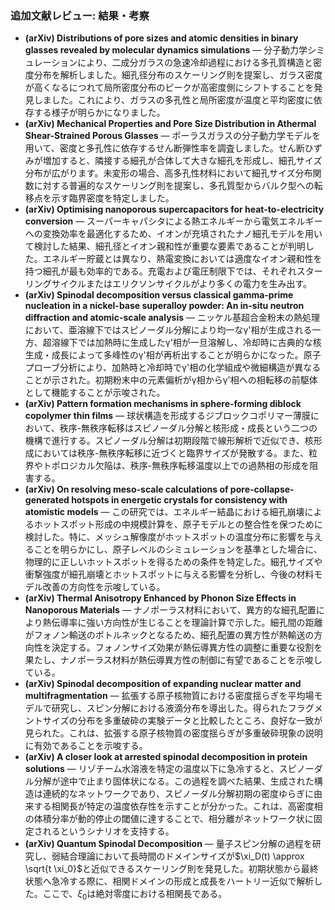 ### 追加文献レビュー: 結果・考察
- **(arXiv) Distributions of pore sizes and atomic densities in binary glasses revealed by molecular dynamics simulations** — 分子動力学シミュレーションにより、二成分ガラスの急速冷却過程における多孔質構造と密度分布を解析しました。細孔径分布のスケーリング則を提案し、ガラス密度が高くなるにつれて局所密度分布のピークが高密度側にシフトすることを発見しました。これにより、ガラスの多孔性と局所密度が温度と平均密度に依存する様子が明らかになりました。
- **(arXiv) Mechanical Properties and Pore Size Distribution in Athermal Shear-Strained Porous Glasses** — ポーラスガラスの分子動力学モデルを用いて、密度と多孔性に依存するせん断弾性率を調査しました。せん断ひずみが増加すると、隣接する細孔が合体して大きな細孔を形成し、細孔サイズ分布が広がります。未変形の場合、高多孔性材料において細孔サイズ分布関数に対する普遍的なスケーリング則を提案し、多孔質型からバルク型への転移点を示す臨界密度を特定しました。
- **(arXiv) Optimising nanoporous supercapacitors for heat-to-electricity conversion** — スーパーキャパシタによる熱エネルギーから電気エネルギーへの変換効率を最適化するため、イオンが充填されたナノ細孔モデルを用いて検討した結果、細孔径とイオン親和性が重要な要素であることが判明した。エネルギー貯蔵とは異なり、熱電変換においては適度なイオン親和性を持つ細孔が最も効率的である。充電および電圧制限下では、それぞれスターリングサイクルまたはエリクソンサイクルがより多くの電力を生み出す。
- **(arXiv) Spinodal decomposition versus classical gamma-prime nucleation in a nickel-base superalloy powder: An in-situ neutron diffraction and atomic-scale analysis** — ニッケル基超合金粉末の熱処理において、亜溶線下ではスピノーダル分解により均一なγ'相が生成される一方、超溶線下では加熱時に生成したγ'相が一旦溶解し、冷却時に古典的な核生成・成長によって多峰性のγ'相が再析出することが明らかになった。原子プローブ分析により、加熱時と冷却時でγ'相の化学組成や微細構造が異なることが示された。初期粉末中の元素偏析がγ相からγ'相への相転移の前駆体として機能することが示唆された。
- **(arXiv) Pattern formation mechanisms in sphere-forming diblock copolymer thin films** — 球状構造を形成するジブロックコポリマー薄膜において、秩序-無秩序転移はスピノーダル分解と核形成・成長という二つの機構で進行する。スピノーダル分解は初期段階で線形解析で近似でき、核形成においては秩序-無秩序転移に近づくと臨界サイズが発散する。また、粒界やトポロジカル欠陥は、秩序-無秩序転移温度以上での過熱相の形成を阻害する。
- **(arXiv) On resolving meso-scale calculations of pore-collapse-generated hotspots in energetic crystals for consistency with atomistic models** — この研究では、エネルギー結晶における細孔崩壊によるホットスポット形成の中規模計算を、原子モデルとの整合性を保つために検討した。特に、メッシュ解像度がホットスポットの温度分布に影響を与えることを明らかにし、原子レベルのシミュレーションを基準とした場合に、物理的に正しいホットスポットを得るための条件を特定した。細孔サイズや衝撃強度が細孔崩壊とホットスポットに与える影響を分析し、今後の材料モデル改善の方向性を示唆している。
- **(arXiv) Thermal Anisotropy Enhanced by Phonon Size Effects in Nanoporous Materials** — ナノポーラス材料において、異方的な細孔配置により熱伝導率に強い方向性が生じることを理論計算で示した。細孔間の距離がフォノン輸送のボトルネックとなるため、細孔配置の異方性が熱輸送の方向性を決定する。フォノンサイズ効果が熱伝導異方性の調整に重要な役割を果たし、ナノポーラス材料が熱伝導異方性の制御に有望であることを示唆している。
- **(arXiv) Spinodal decomposition of expanding nuclear matter and multifragmentation** — 拡張する原子核物質における密度揺らぎを平均場モデルで研究し、スピン分解における液滴分布を導出した。得られたフラグメントサイズの分布を多重破砕の実験データと比較したところ、良好な一致が見られた。これは、拡張する原子核物質の密度揺らぎが多重破砕現象の説明に有効であることを示唆する。
- **(arXiv) A closer look at arrested spinodal decomposition in protein solutions** — リゾチーム水溶液を特定の温度以下に急冷すると、スピノーダル分解が途中で止まり固体状になる。この過程を調べた結果、生成された構造は連続的なネットワークであり、スピノーダル分解初期の密度ゆらぎに由来する相関長が特定の温度依存性を示すことが分かった。これは、高密度相の体積分率が動的停止の閾値に達することで、相分離がネットワーク状に固定されるというシナリオを支持する。
- **(arXiv) Quantum Spinodal Decomposition** — 量子スピン分解の過程を研究し、弱結合理論において長時間のドメインサイズが$\xi_D(t) \approx \sqrt{t \xi_0}$と近似できるスケーリング則を発見した。初期状態から最終状態へ急冷する際に、相関ドメインの形成と成長をハートリー近似で解析した。ここで、$\xi_0$は絶対零度における相関長である。